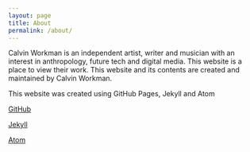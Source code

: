 ```yaml
---
layout: page
title: About
permalink: /about/
---
```


Calvin Workman is an independent artist, writer and musician with an interest in anthropology, future tech and digital media.  This website is a place to view their work.  This website and its contents are created and maintained by Calvin Workman.

This website was created using GitHub Pages, Jekyll and Atom

[GitHub](https://github.com/)

[Jekyll](https://github.com/jekyll/jekyll)

[Atom](https://atom.io/)

